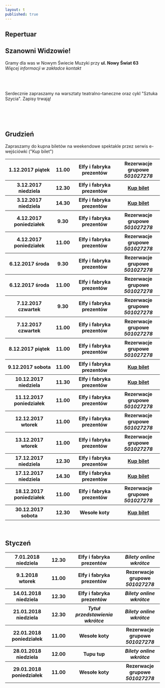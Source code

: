 ```yaml
---
layout: t
published: true
---
```


<link rel="stylesheet" href="https://unpkg.com/purecss@0.6.2/build/pure-min.css" integrity="sha384-UQiGfs9ICog+LwheBSRCt1o5cbyKIHbwjWscjemyBMT9YCUMZffs6UqUTd0hObXD" crossorigin="anonymous">







## Repertuar  

## Szanowni Widzowie!

Gramy dla was w Nowym Świecie Muzyki przy <strong>ul. Nowy Świat 63</strong> <br />
<i> Więcej informacji w zakładce kontakt</i> 
<br /><br /><br /><br /> 

Serdecznie zapraszamy na warsztaty teatralno-taneczne oraz cykl "Sztuka Szycia". Zapisy trwają!
<br /><br />
	
<br /><br />


## Grudzień

Zapraszamy do kupna biletów na weekendowe spektakle przez serwis e-wejściówki ("Kup bilet")

<table class="pure-table">
	<tr>
		<th>1.12.2017 piątek</th>
		<th>11.00</th>
		<th>Elfy i fabryka prezentów</th>
		<th>Rezerwacje grupowe <i><br />501027278</i></th>
	</tr>
	<tr>
		<th>3.12.2017 niedziela</th>
		<th>12.30</th>
		<th>Elfy i fabryka prezentów</th>
		<th><a href="https://ewejsciowki.pl/embedded/rezerwacja/85299
    ">Kup bilet</a></th>
	</tr>
	<tr>
		<th>3.12.2017 niedziela</th>
		<th>14.30</th>
		<th>Elfy i fabryka prezentów</th>
		<th><a href="https://ewejsciowki.pl/embedded/rezerwacja/85985
    ">Kup bilet</a></th>
	</tr>
	<tr>
		<th>4.12.2017 poniedziałek</th>
		<th>9.30</th>
		<th>Elfy i fabryka prezentów</th>
		<th>Rezerwacje grupowe <i><br />501027278</i></th>
	</tr>
	<tr>
		<th>4.12.2017 poniedziałek</th>
		<th>11.00</th>
		<th>Elfy i fabryka prezentów</th>
		<th>Rezerwacje grupowe <i><br />501027278</i></th>
	</tr>
	<tr>
		<th>6.12.2017 środa</th>
		<th>9.30</th>
		<th>Elfy i fabryka prezentów</th>
		<th>Rezerwacje grupowe <i><br />501027278</i></th>
	</tr>
	<tr>
		<th>6.12.2017 środa</th>
		<th>11.00</th>
		<th>Elfy i fabryka prezentów</th>
		<th>Rezerwacje grupowe <i><br />501027278</i></th>
	</tr>
	<tr>
		<th>7.12.2017 czwartek</th>
		<th>9.30</th>
		<th>Elfy i fabryka prezentów</th>
		<th>Rezerwacje grupowe <i><br />501027278</i></th>
	</tr>
	<tr>
		<th>7.12.2017 czwartek</th>
		<th>11.00</th>
		<th>Elfy i fabryka prezentów</th>
		<th>Rezerwacje grupowe <i><br />501027278</i></th>
	</tr>
	<tr>
		<th>8.12.2017 piątek</th>
		<th>11.00</th>
		<th>Elfy i fabryka prezentów</th>
		<th>Rezerwacje grupowe <i><br />501027278</i></th>
	</tr>
	<tr>
		<th>9.12.2017 sobota</th>
		<th>11.00</th>
		<th>Elfy i fabryka prezentów</th>
		<th><a href="https://ewejsciowki.pl/embedded/rezerwacja/85300
    ">Kup bilet</a></th>
	</tr>
	<tr>
		<th>10.12.2017 niedziela</th>
		<th>11.30</th>
		<th>Elfy i fabryka prezentów</th>
		<th><a href="https://ewejsciowki.pl/embedded/rezerwacja/85301
    ">Kup bilet</a></th>
	</tr>
	<tr>
		<th>11.12.2017 poniedziałek</th>
		<th>11.00</th>
		<th>Elfy i fabryka prezentów</th>
		<th>Rezerwacje grupowe <i><br />501027278</i></th>
	</tr>
	<tr>
		<th>12.12.2017 wtorek</th>
		<th>11.00</th>
		<th>Elfy i fabryka prezentów</th>
		<th>Rezerwacje grupowe <i><br />501027278</i></th>
	</tr>
	<tr>
		<th>13.12.2017 wtorek</th>
		<th>11.00</th>
		<th>Elfy i fabryka prezentów</th>
		<th>Rezerwacje grupowe <i><br />501027278</i></th>
	</tr>
	<tr>
		<th>17.12.2017 niedziela</th>
		<th>12.30</th>
		<th>Elfy i fabryka prezentów</th>
		<th><a href="https://ewejsciowki.pl/embedded/rezerwacja/85302
    ">Kup bilet</a></th>
	</tr>
	<tr>
		<th>17.12.2017 niedziela</th>
		<th>14.30</th>
		<th>Elfy i fabryka prezentów</th>
		<th><a href="https://ewejsciowki.pl/embedded/rezerwacja/89633
    ">Kup bilet</a></th>
	</tr>
	<tr>
		<th>18.12.2017 poniedziałek</th>
		<th>11.00</th>
		<th>Elfy i fabryka prezentów</th>
		<th>Rezerwacje grupowe <i><br />501027278</i></th>
	</tr>
	<tr>
		<th>30.12.2017 sobota</th>
		<th>12.30</th>
		<th>Wesołe koty</th>
		<th><a href="https://ewejsciowki.pl/embedded/rezerwacja/85986
    ">Kup bilet</a></th>
	</tr>
</table>

<br />

## Styczeń

<table class="pure-table">
	<tr>
		<th>7.01.2018 niedziela</th>
		<th>12.30</th>
		<th>Elfy i fabryka prezentów</th>
		<th><i>Bilety online wkrótce</i></th>
	</tr>
	<tr>
		<th>9.1.2018 wtorek</th>
		<th>11.00</th>
		<th>Elfy i fabryka prezentów</th>
		<th>Rezerwacje grupowe <i><br />501027278</i></th>
	</tr>
	<tr>
		<th>14.01.2018 niedziela</th>
		<th>12.30</th>
		<th>Elfy i fabryka prezentów</th>
		<th><i>Bilety online wkrótce</i></th>
	</tr>
	<tr>
		<th>21.01.2018 niedziela</th>
		<th>12.30</th>
		<th><i>Tytuł przedstawienia wkrótce</i></th>
		<th><i>Bilety online wkrótce</i></th>
	</tr>
	<tr>
		<th>22.01.2018 poniedziałek</th>
		<th>11.00</th>
		<th>Wesołe koty</th>
		<th>Rezerwacje grupowe <i><br />501027278</i></th>
	</tr>
	<tr>
		<th>28.01.2018 niedziela</th>
		<th>12.00</th>
		<th>Tupu tup</th>
		<th><i>Bilety online wkrótce</i></th>
	</tr>
	<tr>
		<th>29.01.2018 poniedziałek</th>
		<th>11.00</th>
		<th>Wesołe koty</th>
		<th>Rezerwacje grupowe <i><br />501027278</i></th>
	</tr>
</table>



<style>
.pure-table thead {
    background-color: rgba(143, 223, 255, 0.19) !important;
    color: #000;
    text-align: left;
    vertical-align: bottom;
}
</style>
